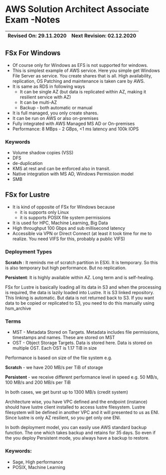 # AWS Solution Architect Associate Exam -Notes

Revised On: 29.11.2020 | Next Revision: 02.12.2020
-----------------------| -------------------------

## FSx For Windows

* Of course only for Windows as EFS is not supported for windows.
* This is simplest example of AWS service. Here you simple get Windows File Server as service. You create shares that is all. High availability, replication, OS Patching and maintenance is taken care by AWS.
* It is same as RDS in following ways
  * It can be single AZ (but data is replicated within AZ, making it resilient service with AZ)
  * It can be multi-AZ
  * Backup - both automatic or manual
* It is full managed, you only create shares.
* It can be run on AWS or also on-premises
* Fully integrated with AWS Managed MS AD or On-premises
* Performance: 8 MBps - 2 GBps, <1 ms latency and 100k IOPS

### Keywords

* Volume shadow copies (VSS)
* DFS
* de-duplication
* KMS at rest and can be enforced also in transit.
* Native integration with MS AD, Windows Permission model
* SMB

## FSx for Lustre

* It is kind of opposite of FSx for Windows because
  * it is supports only Linux
  * it is supports POSIX file system permissions
* It is used for HPC, Machine Learning, Big Data
* High throughput 100 Gbps and sub millisecond latency
* Accessible via VPN or Direct Connect (at least it took time for me to realize. You need VIFS for this, probably a public VIFS)

### Deployment Types

**Scratch** : It reminds me of scratch partition in ESXi. It is temporary. So this is also temporary but high performance. But no replication.

**Persistent**: It is highly available within AZ. Long term and is self-healing.

FSx for Lustre is basically loading all its data in S3 and when the processing is required, the data is lazily loaded into Lustre. It is S3 linked repository. This linking is automatic. But data is not returned back to S3. If you want data to be copied or replicated to S3, you need to do this manually using hsm_archive

### Terms

* MST - Metadata Stored on Targets. Metadata includes file permissions, timestamps and names. These are stored on MST
* OST - Object Storage Targets. Data is stored here. Data is stored on multiple OST. Each OST is 1.17 TiB in size

Performance is based on size of the file system e.g.

**Scratch** - we have 200 MB/s per TiB of storage

**Persistent** - we receive different performance level in speed e.g. 50 MB/s, 100 MB/s and 200 MB/s per TiB

In both cases, we get burst up to 1300 MB/s (credit system)

Architecture wise, you have VPC defined and the endpoint (instance) should have lustre client installed to access lustre filesystem. Lustre filesystem will be defined in another VPC and it will presented to us as ENI. Since lustre is only AZ resilient, so you get only one ENI.

In both deployment model, you can easily use AWS standard backup function. The one which takes backup and retains for 35 days. So even if the you deploy Persistent mode, you always have a backup to restore.

### Keywords:

* Sage, High performance
* POSIX, Machine Learning
